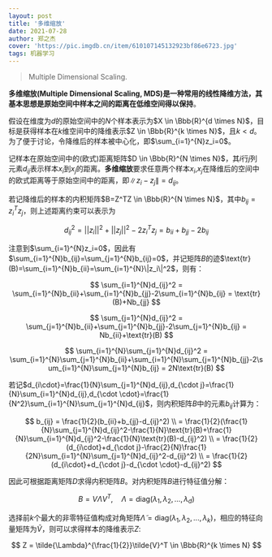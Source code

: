 ```yaml
---
layout: post
title: '多维缩放'
date: 2021-07-28
author: 郑之杰
cover: 'https://pic.imgdb.cn/item/610107145132923bf86e6723.jpg'
tags: 机器学习
---
```


> Multiple Dimensional Scaling.

**多维缩放(Multiple Dimensional Scaling, MDS)**是一种常用的线性降维方法，其基本思想是**原始空间中样本之间的距离在低维空间得以保持**。

假设在维度为$d$的原始空间中的$N$个样本表示为$X \in \Bbb{R}^{d \times N}$，目标是获得样本在$k$维空间中的降维表示$Z \in \Bbb{R}^{k \times N}$，且$k<d$。为了便于讨论，令降维后的样本被中心化，即$\sum_{i=1}^{N}z_i=0$。

记样本在原始空间中的(欧式)距离矩阵$D \in \Bbb{R}^{N \times N}$，其$i$行$j$列元素$d_{ij}$表示样本$x_i$到$x_j$的距离。**多维缩放**要求任意两个样本$x_i$,$x_j$在降维后的空间中的欧式距离等于原始空间中的距离，即$\|z_i-z_j\|=d_{ij}$。

若记降维后的样本的内积矩阵$B=Z^TZ \in \Bbb{R}^{N \times N}$，其中$b_{ij}=z_i^Tz_j$，则上述距离约束可以表示为

$$ d_{ij}^2 = ||z_i||^2+||z_j||^2-2z_i^Tz_j = b_{ii}+b_{jj}-2b_{ij} $$

注意到$\sum_{i=1}^{N}z_i=0$，因此有$\sum_{i=1}^{N}b_{ij}=\sum_{j=1}^{N}b_{ij}=0$，并记矩阵$B$的迹$\text{tr}(B)=\sum_{i=1}^{N}b_{ii}=\sum_{i=1}^{N}\|z_i\|^2$，则有：

$$ \sum_{i=1}^{N}d_{ij}^2 = \sum_{i=1}^{N}b_{ii}+\sum_{i=1}^{N}b_{jj}-2\sum_{i=1}^{N}b_{ij} = \text{tr}(B)+Nb_{jj} $$

$$ \sum_{j=1}^{N}d_{ij}^2 = \sum_{j=1}^{N}b_{ii}+\sum_{j=1}^{N}b_{jj}-2\sum_{j=1}^{N}b_{ij} = Nb_{ii}+\text{tr}(B) $$

$$ \sum_{i=1}^{N}\sum_{j=1}^{N}d_{ij}^2 = \sum_{i=1}^{N}\sum_{j=1}^{N}b_{ii}+\sum_{i=1}^{N}\sum_{j=1}^{N}b_{jj}-2\sum_{i=1}^{N}\sum_{j=1}^{N}b_{ij} = 2N\text{tr}(B) $$

若记$d_{i\cdot}=\frac{1}{N}\sum_{j=1}^{N}d_{ij},d_{\cdot j}=\frac{1}{N}\sum_{i=1}^{N}d_{ij},d_{\cdot \cdot}=\frac{1}{N^2}\sum_{i=1}^{N}\sum_{j=1}^{N}d_{ij}$，则内积矩阵$B$中的元素$b_{ij}$计算为：

$$ b_{ij} = \frac{1}{2}(b_{ii}+b_{jj}-d_{ij}^2) \\ = \frac{1}{2}(\frac{1}{N}\sum_{j=1}^{N}d_{ij}^2-\frac{1}{N}\text{tr}(B)+\frac{1}{N}\sum_{i=1}^{N}d_{ij}^2-\frac{1}{N}\text{tr}(B)-d_{ij}^2) \\ = \frac{1}{2}(d_{i\cdot}+d_{\cdot j}-\frac{2}{N}\frac{1}{2N}\sum_{i=1}^{N}\sum_{j=1}^{N}d_{ij}^2-d_{ij}^2) \\ = \frac{1}{2}(d_{i\cdot}+d_{\cdot j}-d_{\cdot \cdot}-d_{ij}^2) $$

因此可根据距离矩阵$D$求得内积矩阵$B$。对内积矩阵$B$进行特征值分解：

$$ B=V \Lambda V^T, \quad \Lambda=\text{diag}(\lambda_1,\lambda_2,...,\lambda_d) $$

选择前$k$个最大的非零特征值构成对角矩阵$\tilde{\Lambda}=\text{diag}(\lambda_1,\lambda_2,...,\lambda_k)$，相应的特征向量矩阵为$\tilde{V}$，则可以求得样本的降维表示$Z$:

$$ Z = \tilde{\Lambda}^{\frac{1}{2}}\tilde{V}^T \in \Bbb{R}^{k \times N} $$

